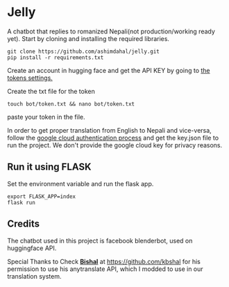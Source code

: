 # Jelly
A chatbot that replies to romanized Nepali(not production/working ready yet). Start by cloning and installing the required libraries.

    git clone https://github.com/ashimdahal/jelly.git
	pip install -r requirements.txt     
  Create an account in hugging face and get the API KEY by going to [the tokens settings.](https://huggingface.co/settings/tokens)

Create the txt file for the token

	touch bot/token.txt && nano bot/token.txt
paste your token in the file.

In order to get proper translation from English to Nepali and vice-versa, follow the [google cloud authentication process](https://cloud.google.com/docs/authentication/getting-started) and get the key.json file to run the project. We don't provide the google cloud key for privacy reasons.
## Run it using FLASK
Set the environment variable and run the flask app.
```
export FLASK_APP=index
flask run
```

## Credits

The chatbot used in this project is facebook blenderbot, used on huggingface API.

Special Thanks to Check **[Bishal](https://github.com/kbshal)** at https://github.com/kbshal  for his permission to use his anytranslate API, which I modded to use in our translation system.
